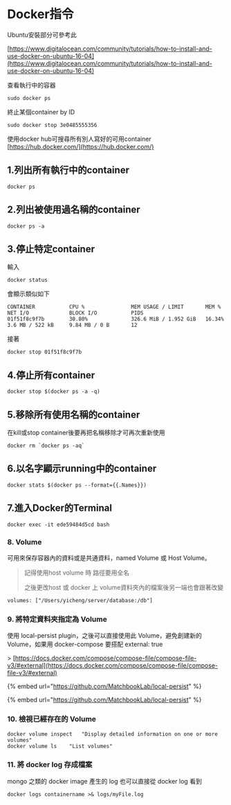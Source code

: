 # Docker指令

Ubuntu安裝部分可參考此

[https://www.digitalocean.com/community/tutorials/how-to-install-and-use-docker-on-ubuntu-16-04](https://www.digitalocean.com/community/tutorials/how-to-install-and-use-docker-on-ubuntu-16-04)

查看執行中的容器

```
sudo docker ps
```

終止某個container by ID

```
sudo docker stop 3e0485555356
```

使用docker hub可搜尋所有別人寫好的可用container\
[https://hub.docker.com/](https://hub.docker.com/)

## 1.列出所有執行中的container

```
docker ps
```

## 2.列出被使用過名稱的container

```
docker ps -a
```

## 3.停止特定container

輸入

```
docker status
```

會顯示類似如下

```
CONTAINER           CPU %               MEM USAGE / LIMIT       MEM %               NET I/O             BLOCK I/O           PIDS
01f51f8c9f7b        30.80%              326.6 MiB / 1.952 GiB   16.34%              3.6 MB / 522 kB     9.84 MB / 0 B       12
```

接著

```
docker stop 01f51f8c9f7b
```

## 4.停止所有container

```
docker stop $(docker ps -a -q)
```

## 5.移除所有使用名稱的container

在kill或stop container後要再把名稱移除才可再次重新使用

```
docker rm `docker ps -aq`
```

## 6.以名字顯示running中的container

```
docker stats $(docker ps --format={{.Names}})
```

## 7.進入Docker的Terminal

```
docker exec -it ede59484d5cd bash
```

### 8. Volume

可用來保存容器內的資料或是共通資料，named Volume 或 Host Volume。

> 記得使用host volume 時 路徑要用全名&#x20;
>
> 之後更改host 或 docker 上 volume資料夾內的檔案後另一端也會跟著改變

```
volumes: ["/Users/yicheng/server/database:/db"]
```

### 9. 將特定資料夾指定為 Volume

使用 local-persist plugin，之後可以直接使用此 Volume，避免創建新的 Volume，如果用 docker-compose 要搭配 external: true

\> [https://docs.docker.com/compose/compose-file/compose-file-v3/#external](https://docs.docker.com/compose/compose-file/compose-file-v3/#external)

{% embed url="https://github.com/MatchbookLab/local-persist" %}

{% embed url="https://github.com/MatchbookLab/local-persist" %}

### 10. 檢視已經存在的 Volume

```
docker volume inspect	"Display detailed information on one or more volumes"
docker volume ls	"List volumes"
```

### 11. 將 docker log 存成檔案

mongo 之類的 docker image 產生的 log 也可以直接從 docker log 看到

```
docker logs containername >& logs/myFile.log
```
